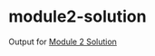 # module2-solution

Output for <a href="https://sriramkg.github.io/module2-solution/">Module 2 Solution</a>
